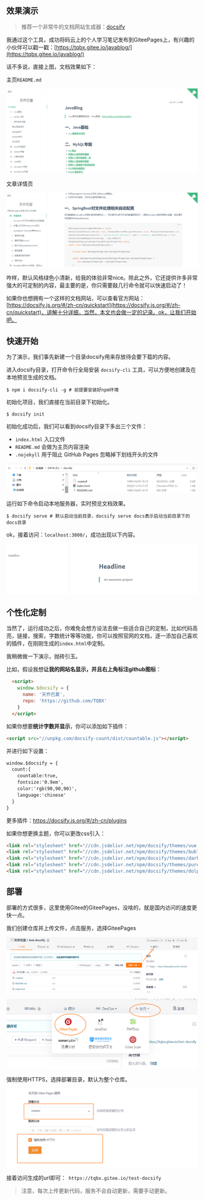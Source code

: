 ## 效果演示

> 推荐一个非常牛的文档网站生成器：[docsify](https://docsify.js.org/#/zh-cn/?id=docsify)

我通过这个工具，成功将码云上的个人学习笔记发布到GiteePages上，有兴趣的小伙伴可以戳一戳：[https://tqbx.gitee.io/javablog/](https://tqbx.gitee.io/javablog/)

话不多说，直接上图，文档效果如下：

主页`README.md`

![image-20201119215230664](img/利用docsify快速构建你的知识文档/image-20201119215230664.png)

文章详情页

![image-20201119214619127](img/利用docsify快速构建你的知识文档/image-20201119214619127.png)

咋样，默认风格绿色小清新，给我的体验非常nice。除此之外，它还提供许多非常强大的可定制的内容，最主要的是，你只需要敲几行命令就可以快速启动了！

如果你也想拥有一个这样的文档网站，可以查看官方网站：[https://docsify.js.org/#/zh-cn/quickstart](https://docsify.js.org/#/zh-cn/quickstart)，讲解十分详细，当然，本文也会做一定的记录。ok，让我们开始吧。

## 快速开始

为了演示，我们事先新建一个目录docsify用来存放待会要下载的内容。

进入docsify目录，打开命令行全局安装 `docsify-cli` 工具，可以方便地创建及在本地预览生成的文档。

```shell
$ npm i docsify-cli -g # 前提要安装好npm环境
```

初始化项目，我们直接在当前目录下初始化。

```shell
$ docsify init
```

初始化成功后，我们可以看到docsify目录下多出三个文件：

- `index.html` 入口文件
- `README.md` 会做为主页内容渲染
- `.nojekyll` 用于阻止 GitHub Pages 忽略掉下划线开头的文件

![image-20201119220052599](img/利用docsify快速构建你的知识文档/image-20201119220052599.png)

运行如下命令启动本地服务器，实时预览文档效果。

```shell
$ docsify serve # 默认启动当前目录，docsify serve docs表示启动当前目录下的docs目录
```

ok，接着访问：`localhost:3000/`，成功出现以下内容。

![image-20201119221005835](img/利用docsify快速构建你的知识文档/image-20201119221005835.png)

## 个性化定制

当然了，运行成功之后，你难免会想方设法去做一些适合自己的定制，比如代码高亮，链接，搜索，字数统计等等功能，你可以按照官网的文档，逐一添加自己喜欢的插件，在刚刚生成的`index.html`中定制。

我稍微做一下演示，抛砖引玉。

比如，假设我想**让我的网站名显示，并且右上角标注github图标**：

```html
  <script>
    window.$docsify = {
      name: '天乔巴夏',
      repo: 'https://github.com/TQBX'
    }
  </script>
```

如果你想要**统计字数并显示**，你可以添加如下插件：

```html
<script src="//unpkg.com/docsify-count/dist/countable.js"></script>
```

并进行如下设置：

```html
window.$docsify = {
  count:{
    countable:true,
    fontsize:'0.9em',
    color:'rgb(90,90,90)',
    language:'chinese'
  }
}
```

更多插件：https://docsify.js.org/#/zh-cn/plugins

如果你想更换主题，你可以更改css引入：

```html
<link rel="stylesheet" href="//cdn.jsdelivr.net/npm/docsify/themes/vue.css">
<link rel="stylesheet" href="//cdn.jsdelivr.net/npm/docsify/themes/buble.css">
<link rel="stylesheet" href="//cdn.jsdelivr.net/npm/docsify/themes/dark.css">
<link rel="stylesheet" href="//cdn.jsdelivr.net/npm/docsify/themes/pure.css">
<link rel="stylesheet" href="//cdn.jsdelivr.net/npm/docsify/themes/dolphin.css">
```

## 部署

部署的方式很多，这里使用Gitee的GiteePages，没啥的，就是国内访问的速度更快一点。

我们创建仓库并上传文件，点击服务，选择GiteePages

![image-20201119223847909](img/利用docsify快速构建你的知识文档/image-20201119223847909.png)

![image-20201119223913577](img/利用docsify快速构建你的知识文档/image-20201119223913577.png)

强制使用HTTPS，选择部署目录，默认为整个仓库。

![image-20201119224008590](img/利用docsify快速构建你的知识文档/image-20201119224008590.png)

接着访问生成的url即可：` https://tqbx.gitee.io/test-docsify`

> 注意，每次上传更新代码，服务不会自动更新，需要手动更新。